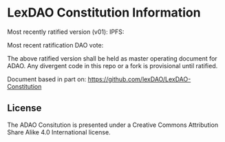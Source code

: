 # LexDAO Constitution Information

Most recently ratified version (v01): IPFS:

Most recent ratification DAO vote: 

The above ratified version shall be held as master operating document for ADAO. Any divergent code in this repo or a fork is provisional until ratified.


Document based in part on: https://github.com/lexDAO/LexDAO-Constitution



## License

The ADAO Consitution is presented under a Creative Commons Attribution Share Alike 4.0 International license.
